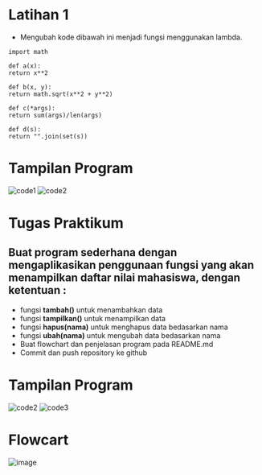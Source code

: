# Latihan 1
- Mengubah kode dibawah ini menjadi fungsi menggunakan lambda.
```
import math

def a(x):
return x**2

def b(x, y):
return math.sqrt(x**2 + y**2)

def c(*args):
return sum(args)/len(args)

def d(s):
return "".join(set(s))
```


# Tampilan Program

![code1](https://user-images.githubusercontent.com/115771479/205484110-ba9a9079-6bfb-4d35-b8d7-006b0c7bfbc3.png)
![code2](https://user-images.githubusercontent.com/115771479/205484242-8cb89102-1da8-4bd1-9785-9e5479f6fa95.png)



# Tugas Praktikum

## Buat program sederhana dengan mengaplikasikan penggunaan fungsi yang akan menampilkan daftar nilai mahasiswa, dengan ketentuan :
- fungsi **tambah()** untuk menambahkan data
- fungsi **tampilkan()** untuk menampilkan data
- fungsi **hapus(nama)** untuk menghapus data bedasarkan nama
- fungsi **ubah(nama)** untuk mengubah data bedasarkan nama
- Buat flowchart dan penjelasan program pada README.md
- Commit dan push repository ke github


# Tampilan Program

![code2](https://user-images.githubusercontent.com/115771479/205495306-1003024c-b6c8-4c60-b307-e3c494b9e604.png)
![code3](https://user-images.githubusercontent.com/115771479/205495691-8d270a40-3015-4031-9310-f5d35dbf5939.png)


# Flowcart


![image](https://user-images.githubusercontent.com/115771479/205496200-d9889335-43fb-4c82-9e80-90d149a7499e.png)


